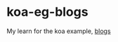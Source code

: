 # koa-eg-blogs

My learn for the koa example, [blogs](https://github.com/koajs/examples/tree/master/blog)
